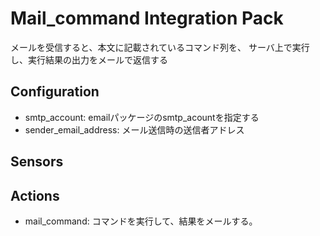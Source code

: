 # Mail_command Integration Pack

メールを受信すると、本文に記載されているコマンド列を、
サーバ上で実行し、実行結果の出力をメールで返信する

## Configuration

- smtp_account: emailパッケージのsmtp_acountを指定する
- sender_email_address: メール送信時の送信者アドレス

## Sensors


## Actions

- mail_command: コマンドを実行して、結果をメールする。
